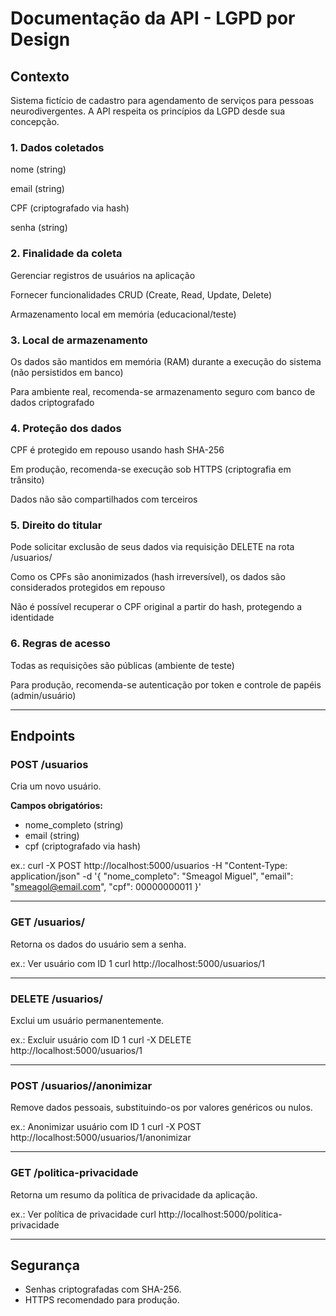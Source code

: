 # Documentação da API - LGPD por Design

## Contexto
Sistema fictício de cadastro para agendamento de serviços para pessoas neurodivergentes. A API respeita os princípios da LGPD desde sua concepção.

### 1. Dados coletados
nome (string)

email (string)

CPF (criptografado via hash)

senha (string)

### 2. Finalidade da coleta
Gerenciar registros de usuários na aplicação

Fornecer funcionalidades CRUD (Create, Read, Update, Delete)

Armazenamento local em memória (educacional/teste)

### 3. Local de armazenamento
Os dados são mantidos em memória (RAM) durante a execução do sistema (não persistidos em banco)

Para ambiente real, recomenda-se armazenamento seguro com banco de dados criptografado

### 4. Proteção dos dados
CPF é protegido em repouso usando hash SHA-256

Em produção, recomenda-se execução sob HTTPS (criptografia em trânsito)

Dados não são compartilhados com terceiros

### 5. Direito do titular
Pode solicitar exclusão de seus dados via requisição DELETE na rota /usuarios/<id>

Como os CPFs são anonimizados (hash irreversível), os dados são considerados protegidos em repouso

Não é possível recuperar o CPF original a partir do hash, protegendo a identidade

### 6. Regras de acesso
Todas as requisições são públicas (ambiente de teste)

Para produção, recomenda-se autenticação por token e controle de papéis (admin/usuário)

---

## Endpoints

### POST /usuarios
Cria um novo usuário.

**Campos obrigatórios:**
- nome_completo (string)
- email (string)
- cpf (criptografado via hash)

ex.:
curl -X POST http://localhost:5000/usuarios -H "Content-Type: application/json" -d '{
  "nome_completo": "Smeagol Miguel",
  "email": "smeagol@email.com",
  "cpf": 00000000011
}'

---

### GET /usuarios/<id>
Retorna os dados do usuário sem a senha.

ex.:
Ver usuário com ID 1
curl http://localhost:5000/usuarios/1

---

### DELETE /usuarios/<id>
Exclui um usuário permanentemente.

ex.: 
Excluir usuário com ID 1
curl -X DELETE http://localhost:5000/usuarios/1

---

### POST /usuarios/<id>/anonimizar
Remove dados pessoais, substituindo-os por valores genéricos ou nulos.

ex.: 
Anonimizar usuário com ID 1
curl -X POST http://localhost:5000/usuarios/1/anonimizar

---

### GET /politica-privacidade
Retorna um resumo da política de privacidade da aplicação.

ex.: 
Ver política de privacidade
curl http://localhost:5000/politica-privacidade

---

## Segurança
- Senhas criptografadas com SHA-256.
- HTTPS recomendado para produção.
